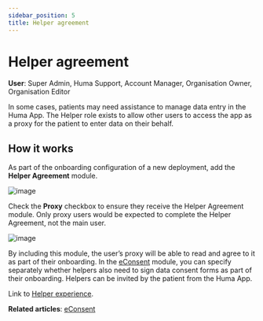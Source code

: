 ```yaml
---
sidebar_position: 5
title: Helper agreement 
---
```

# Helper agreement
**User**: Super Admin, Huma Support, Account Manager, Organisation Owner, Organisation Editor

In some cases, patients may need assistance to manage data entry in the Huma App. The Helper role exists to allow other users to access the app as a proxy for the patient to enter data on their behalf.
## How it works​
As part of the onboarding configuration of a new deployment, add the **Helper Agreement** module.

![image](https://user-images.githubusercontent.com/110832367/183848944-5533cff6-1e3d-4cc3-a0c7-a433f414e16d.png)

Check the **Proxy** checkbox to ensure they receive the Helper Agreement module. Only proxy users would be expected to complete the Helper Agreement, not the main user.

![image](https://user-images.githubusercontent.com/110832367/183849021-a1962748-fde9-44b3-b1b3-e050d79e9f23.png)

By including this module, the user’s proxy will be able to read and agree to it as part of their  onboarding. In the [eConsent](https://github.com/huma-engineering/huma-docs/blob/baf6584b5f17a3684f7c06b76afe575bf60791ea/data-collection/AdminPortal/Managing%20Deployments/Configuring%20the%20user%20onboarding/eConsent.md) module, you can specify separately whether helpers also need to sign data consent forms as part of their onboarding.
Helpers can be invited by the patient from the Huma App. 

Link to [Helper experience](https://www.figma.com/file/6AJeEs7bfU6ITVhJRWJ7SQ/Huma1---App?node-id=3169%3A134023).

**Related articles**: [eConsent](https://github.com/huma-engineering/huma-docs/blob/baf6584b5f17a3684f7c06b76afe575bf60791ea/data-collection/AdminPortal/Managing%20Deployments/Configuring%20the%20user%20onboarding/eConsent.md)
